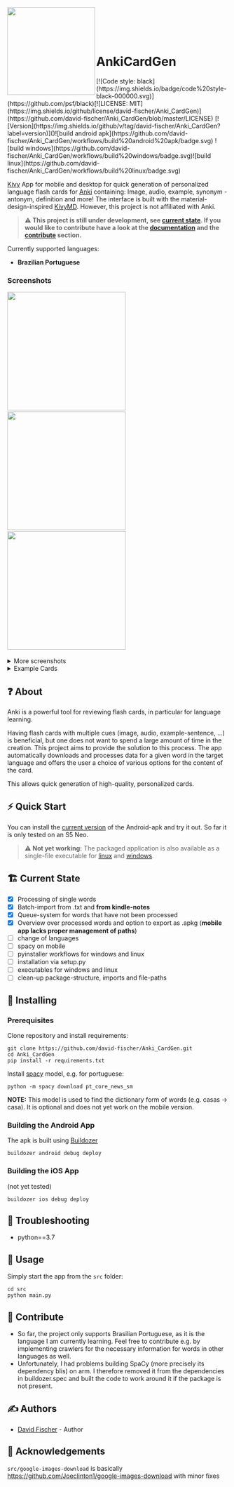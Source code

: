 <div>
<img align="left" height=200 src="src/assets/AnkiCardGen.png">
</br>
</br>
</br>
</br>
<h1>AnkiCardGen</h1>
</div>
[![Code style: black](https://img.shields.io/badge/code%20style-black-000000.svg)](https://github.com/psf/black)[![LICENSE: MIT](https://img.shields.io/github/license/david-fischer/Anki_CardGen)](https://github.com/david-fischer/Anki_CardGen/blob/master/LICENSE) [![Version](https://img.shields.io/github/v/tag/david-fischer/Anki_CardGen?label=version)]()![build android apk](https://github.com/david-fischer/Anki_CardGen/workflows/build%20android%20apk/badge.svg) ![build windows](https://github.com/david-fischer/Anki_CardGen/workflows/build%20windows/badge.svg)![build linux](https://github.com/david-fischer/Anki_CardGen/workflows/build%20linux/badge.svg)

[Kivy](https://kivy.org/) App for mobile and desktop for quick generation of personalized language flash cards for [Anki](https://apps.ankiweb.net/) containing: Image, audio, example, synonym - antonym, definition and more! The interface is built with the material-design-inspired [KivyMD](https://github.com/kivymd/KivyMD). However, this project is not affiliated with Anki.

> **:warning: This project is still under development, see [current state](https://github.com/david-fischer/Anki_CardGen#-current-state). If you would like to contribute have a look at the [documentation]() and the [contribute](https://github.com/david-fischer/Anki_CardGen#-contribute) section.**

Currently supported languages:

* **Brazilian Portuguese**

### Screenshots

<img src="screenshots/0-nav-drawer-open.png" width=270>&nbsp;<img src="screenshots/1-word.png" width=270>&nbsp;<img src="screenshots/2-word.png" width=270>&nbsp;<!--  -->

<details>
<summary>More screenshots</summary>
<img src="screenshots/3-word-images.png" width=270>&nbsp;<img src="screenshots/4-import.png" width=270>&nbsp;<img src="screenshots/5-export.png" width=270>&nbsp;</details>
<details>
<summary>Example Cards</summary>
<h3>casa</h3>
    <img src="screenshots/casa/meaning-pt_back.png" width=270>
    <img src="screenshots/casa/meaning-pt_front.png" width=270>
    <img src="screenshots/casa/pt-meaning_front.png" width=270>
<h3>comecar</h3>
    <img src="screenshots/comecar/meaning-pt_back.png" width=270>
    <img src="screenshots/comecar/meaning-pt_front.png" width=270>
    <img src="screenshots/comecar/pt-meaning_front.png" width=270>
<h3>convite</h3>
    <img src="screenshots/convite/meaning-pt_back.png" width=270>
    <img src="screenshots/convite/meaning-pt_front.png" width=270>
    <img src="screenshots/convite/pt-meaning_front.png" width=270>
</details>


## ❓ About

Anki is a powerful tool for reviewing flash cards, in particular for language learning.

Having flash cards with multiple cues (image, audio, example-sentence, ...) is beneficial, but one does not want to spend a large amount of time in the creation. This project aims to provide the solution to this process. The app automatically downloads and processes data for a given word in the target language and offers the user a choice of various options for the content of the card.

This allows quick generation of high-quality, personalized cards.

## ⚡ Quick Start

You can install the [current version](https://github.com/david-fischer/Anki_CardGen/tree/data/android) of the Android-apk and try it out. So far it is only tested on an S5 Neo.

> **⚠️ Not yet working:** The packaged application is also available as a single-file executable for [linux](https://github.com/david-fischer/Anki_CardGen/raw/data/linux/AnkiCardGen) and [windows](https://github.com/david-fischer/Anki_CardGen/raw/data/windows/AnkiCardGen.exe).

## 🏗 Current State

* [x] Processing of single words
* [x] Batch-import from .txt and **from kindle-notes**
* [x] Queue-system for words that have not been processed
* [x] Overview over processed words and option to export as .apkg (**mobile app lacks proper management of paths**)
* [ ] change of languages
* [ ] spacy on mobile
* [ ] pyinstaller workflows for windows and linux
* [ ] installation via setup.py
* [ ] executables for windows and linux
* [ ] clean-up package-structure, imports and file-paths

## 🚧 Installing

### Prerequisites

Clone repository and install requirements:

```
git clone https://github.com/david-fischer/Anki_CardGen.git
cd Anki_CardGen
pip install -r requirements.txt
```

Install [spacy](https://github.com/explosion/spaCy) model, e.g. for portuguese:

```
python -m spacy download pt_core_news_sm
```

**NOTE:** This model is used to find the dictionary form of words (e.g. casas -> casa). It is optional and does not yet work on the mobile version.

### Building the Android App

The apk is built using [Buildozer](https://buildozer.readthedocs.io/en/latest/)
```
buildozer android debug deploy
```

### Building the iOS App
(not yet tested)
```
buildozer ios debug deploy
```

## 🎯 Troubleshooting

* python==3.7

## 🔧 Usage
Simply start the app from the `src` folder:

```
cd src
python main.py
```



## 🚀 Contribute
* So far, the project only supports Brasilian Portuguese, as it is the language I am currently learning.
  Feel free to contribute e.g. by implementing crawlers for the necessary information for words in other languages as well.
* Unfortunately, I had problems building SpaCy (more precisely its dependency blis) on arm. I therefore removed it from the dependencies in buildozer.spec and built the code to work around it if the package is not present.

## ✍️ Authors
- [David Fischer](https://github.com/david-fischer) - Author

## 🎉 Acknowledgements

`src/google-images-download` is basically https://github.com/Joeclinton1/google-images-download with minor fixes
